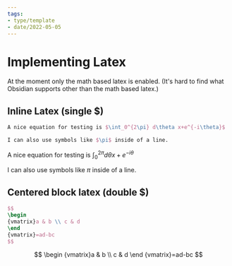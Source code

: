 ```yaml
---
tags:
- type/template
- date/2022-05-05
---
```

   
# Implementing Latex   
At the moment only the math based latex is enabled. (It's hard to find what Obsidian supports other than the math based latex.)   
   
   
## Inline Latex (single $)   
``` latex
A nice equation for testing is $\int_0^{2\pi} d\theta x+e^{-i\theta}$

I can also use symbols like $\pi$ inside of a line.
```
   
   
A nice equation for testing is $\int_0^{2\pi} d\theta x+e^{-i\theta}$   
   
I can also use symbols like $\pi$ inside of a line.   
   
   
## Centered block latex (double $)   
``` latex
$$
\begin
{vmatrix}a & b \\ c & d
\end
{vmatrix}=ad-bc
$$
```
   
   
$$   
\begin   
{vmatrix}a & b \\ c & d   
\end   
{vmatrix}=ad-bc   
$$